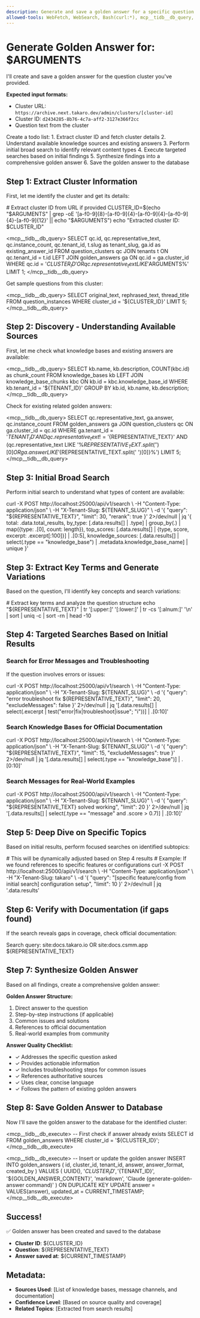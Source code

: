 ```yaml
---
description: Generate and save a golden answer for a specific question cluster
allowed-tools: WebFetch, WebSearch, Bash(curl:*), mcp__tidb__db_query, mcp__tidb__db_execute, TodoWrite, Glob, Grep, Read
---
```


# Generate Golden Answer for: $ARGUMENTS

I'll create and save a golden answer for the question cluster you've provided.

**Expected input formats:**
- Cluster URL: `https://archive.next.takaro.dev/admin/clusters/[cluster-id]`
- Cluster ID: `d2434285-8b76-4c7a-aff2-3127e366f2cc`
- Question text from the cluster

<TodoWrite>
Create a todo list:
1. Extract cluster ID and fetch cluster details
2. Understand available knowledge sources and existing answers
3. Perform initial broad search to identify relevant content types
4. Execute targeted searches based on initial findings
5. Synthesize findings into a comprehensive golden answer
6. Save the golden answer to the database
</TodoWrite>

## Step 1: Extract Cluster Information

First, let me identify the cluster and get its details:

<Bash>
# Extract cluster ID from URL if provided
CLUSTER_ID=$(echo "$ARGUMENTS" | grep -oE '[a-f0-9]{8}-[a-f0-9]{4}-[a-f0-9]{4}-[a-f0-9]{4}-[a-f0-9]{12}' || echo "$ARGUMENTS")
echo "Extracted cluster ID: $CLUSTER_ID"
</Bash>

<mcp__tidb__db_query>
SELECT
    qc.id,
    qc.representative_text,
    qc.instance_count,
    qc.tenant_id,
    t.slug as tenant_slug,
    ga.id as existing_answer_id
FROM question_clusters qc
JOIN tenants t ON qc.tenant_id = t.id
LEFT JOIN golden_answers ga ON qc.id = ga.cluster_id
WHERE qc.id = '${CLUSTER_ID}'
   OR qc.representative_text LIKE '%$ARGUMENTS%'
LIMIT 1;
</mcp__tidb__db_query>

Get sample questions from this cluster:

<mcp__tidb__db_query>
SELECT original_text, rephrased_text, thread_title
FROM question_instances
WHERE cluster_id = '${CLUSTER_ID}'
LIMIT 5;
</mcp__tidb__db_query>

## Step 2: Discovery - Understanding Available Sources

First, let me check what knowledge bases and existing answers are available:

<mcp__tidb__db_query>
SELECT kb.name, kb.description, COUNT(kbc.id) as chunk_count
FROM knowledge_bases kb
LEFT JOIN knowledge_base_chunks kbc ON kb.id = kbc.knowledge_base_id
WHERE kb.tenant_id = '${TENANT_ID}'
GROUP BY kb.id, kb.name, kb.description;
</mcp__tidb__db_query>

Check for existing related golden answers:

<mcp__tidb__db_query>
SELECT qc.representative_text, ga.answer, qc.instance_count
FROM golden_answers ga
JOIN question_clusters qc ON ga.cluster_id = qc.id
WHERE ga.tenant_id = '${TENANT_ID}'
AND qc.representative_text != '${REPRESENTATIVE_TEXT}'
AND (qc.representative_text LIKE '%${REPRESENTATIVE_TEXT.split(' ')[0]}%'
     OR ga.answer LIKE '%${REPRESENTATIVE_TEXT.split(' ')[0]}%')
LIMIT 5;
</mcp__tidb__db_query>

## Step 3: Initial Broad Search

Perform initial search to understand what types of content are available:

<Bash>
curl -X POST http://localhost:25000/api/v1/search \
  -H "Content-Type: application/json" \
  -H "X-Tenant-Slug: ${TENANT_SLUG}" \
  -d '{
    "query": "${REPRESENTATIVE_TEXT}",
    "limit": 30,
    "rerank": true
  }' 2>/dev/null | jq '{
    total: .data.total_results,
    by_type: [.data.results[] | .type] | group_by(.) | map({type: .[0], count: length}),
    top_scores: [.data.results[] | {type, score, excerpt: .excerpt[:100]}] | .[0:5],
    knowledge_sources: [.data.results[] | select(.type == "knowledge_base") | .metadata.knowledge_base_name] | unique
  }'
</Bash>

## Step 3: Extract Key Terms and Generate Variations

Based on the question, I'll identify key concepts and search variations:

<Bash>
# Extract key terms and analyze the question structure
echo "${REPRESENTATIVE_TEXT}" | tr '[:upper:]' '[:lower:]' | tr -cs '[:alnum:]' '\n' | sort | uniq -c | sort -rn | head -10
</Bash>

## Step 4: Targeted Searches Based on Initial Results

### Search for Error Messages and Troubleshooting
If the question involves errors or issues:

<Bash>
curl -X POST http://localhost:25000/api/v1/search \
  -H "Content-Type: application/json" \
  -H "X-Tenant-Slug: ${TENANT_SLUG}" \
  -d '{
    "query": "error troubleshoot fix ${REPRESENTATIVE_TEXT}",
    "limit": 20,
    "excludeMessages": false
  }' 2>/dev/null | jq '[.data.results[] | select(.excerpt | test("error|fix|troubleshoot|issue"; "i"))] | .[0:10]'
</Bash>

### Search Knowledge Bases for Official Documentation

<Bash>
curl -X POST http://localhost:25000/api/v1/search \
  -H "Content-Type: application/json" \
  -H "X-Tenant-Slug: ${TENANT_SLUG}" \
  -d '{
    "query": "${REPRESENTATIVE_TEXT}",
    "limit": 15,
    "excludeMessages": true
  }' 2>/dev/null | jq '[.data.results[] | select(.type == "knowledge_base")] | .[0:10]'
</Bash>

### Search Messages for Real-World Examples

<Bash>
curl -X POST http://localhost:25000/api/v1/search \
  -H "Content-Type: application/json" \
  -H "X-Tenant-Slug: ${TENANT_SLUG}" \
  -d '{
    "query": "${REPRESENTATIVE_TEXT} solved working",
    "limit": 20
  }' 2>/dev/null | jq '[.data.results[] | select(.type == "message" and .score > 0.7)] | .[0:10]'
</Bash>

## Step 5: Deep Dive on Specific Topics

Based on initial results, perform focused searches on identified subtopics:

<Bash>
# This will be dynamically adjusted based on Step 4 results
# Example: If we found references to specific features or configurations
curl -X POST http://localhost:25000/api/v1/search \
  -H "Content-Type: application/json" \
  -H "X-Tenant-Slug: takaro" \
  -d '{
    "query": "[specific feature/config from initial search] configuration setup",
    "limit": 10
  }' 2>/dev/null | jq '.data.results'
</Bash>

## Step 6: Verify with Documentation (if gaps found)

If the search reveals gaps in coverage, check official documentation:

<WebSearch>
Search query: site:docs.takaro.io OR site:docs.csmm.app ${REPRESENTATIVE_TEXT}
</WebSearch>

## Step 7: Synthesize Golden Answer

Based on all findings, create a comprehensive golden answer:

**Golden Answer Structure:**
1. Direct answer to the question
2. Step-by-step instructions (if applicable)
3. Common issues and solutions
4. References to official documentation
5. Real-world examples from community

**Answer Quality Checklist:**
- ✓ Addresses the specific question asked
- ✓ Provides actionable information
- ✓ Includes troubleshooting steps for common issues
- ✓ References authoritative sources
- ✓ Uses clear, concise language
- ✓ Follows the pattern of existing golden answers

## Step 8: Save Golden Answer to Database

Now I'll save the golden answer to the database for the identified cluster:

<mcp__tidb__db_execute>
-- First check if answer already exists
SELECT id FROM golden_answers WHERE cluster_id = '${CLUSTER_ID}';
</mcp__tidb__db_execute>

<mcp__tidb__db_execute>
-- Insert or update the golden answer
INSERT INTO golden_answers (
    id,
    cluster_id,
    tenant_id,
    answer,
    answer_format,
    created_by
) VALUES (
    UUID(),
    '${CLUSTER_ID}',
    '${TENANT_ID}',
    '${GOLDEN_ANSWER_CONTENT}',
    'markdown',
    'Claude (generate-golden-answer command)'
)
ON DUPLICATE KEY UPDATE
    answer = VALUES(answer),
    updated_at = CURRENT_TIMESTAMP;
</mcp__tidb__db_execute>

## Success!

✅ Golden answer has been created and saved to the database
- **Cluster ID**: ${CLUSTER_ID}
- **Question**: ${REPRESENTATIVE_TEXT}
- **Answer saved at**: ${CURRENT_TIMESTAMP}

## Metadata:
- **Sources Used**: [List of knowledge bases, message channels, and documentation]
- **Confidence Level**: [Based on source quality and coverage]
- **Related Topics**: [Extracted from search results]